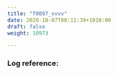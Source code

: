 ```yaml
---
title: "f0097_vvvv"
date: 2020-10-07T00:11:39+1010:00
draft: false
weight: 10973

---
```


### Log reference: <no value>

```
